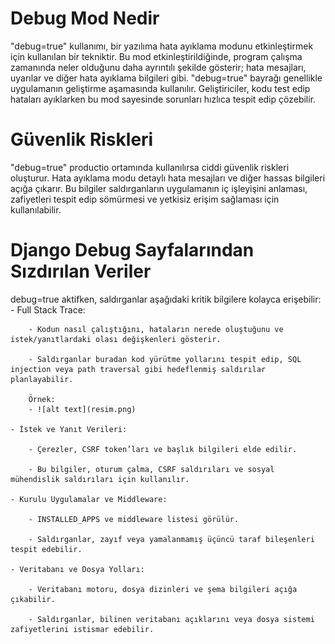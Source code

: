 # Debug Mod Nedir
"debug=true" kullanımı, bir yazılıma hata ayıklama modunu etkinleştirmek için kullanılan bir tekniktir. Bu mod etkinleştirildiğinde, program çalışma zamanında neler olduğunu daha ayrıntılı şekilde gösterir; hata mesajları, uyarılar ve diğer hata ayıklama bilgileri gibi. "debug=true" bayrağı genellikle uygulamanın geliştirme aşamasında kullanılır. Geliştiriciler, kodu test edip hataları ayıklarken bu mod sayesinde sorunları hızlıca tespit edip çözebilir.

# Güvenlik Riskleri
"debug=true" productio ortamında kullanılırsa ciddi güvenlik riskleri oluşturur. Hata ayıklama modu detaylı hata mesajları ve diğer hassas bilgileri açığa çıkarır. Bu bilgiler saldırganların uygulamanın iç işleyişini anlaması, zafiyetleri tespit edip sömürmesi ve yetkisiz erişim sağlaması için kullanılabilir. 

# Django Debug Sayfalarından Sızdırılan Veriler
debug=true aktifken, saldırganlar aşağıdaki kritik bilgilere kolayca erişebilir:
    - Full Stack Trace:

        - Kodun nasıl çalıştığını, hataların nerede oluştuğunu ve istek/yanıtlardaki olası değişkenleri gösterir.

        - Saldırganlar buradan kod yürütme yollarını tespit edip, SQL injection veya path traversal gibi hedeflenmiş saldırılar planlayabilir.

        Örnek:
        - ![alt text](resim.png)

    - İstek ve Yanıt Verileri:

        - Çerezler, CSRF token’ları ve başlık bilgileri elde edilir.

        - Bu bilgiler, oturum çalma, CSRF saldırıları ve sosyal mühendislik saldırıları için kullanılır.

    - Kurulu Uygulamalar ve Middleware:

        - INSTALLED_APPS ve middleware listesi görülür.

        - Saldırganlar, zayıf veya yamalanmamış üçüncü taraf bileşenleri tespit edebilir.

    - Veritabanı ve Dosya Yolları:

        - Veritabanı motoru, dosya dizinleri ve şema bilgileri açığa çıkabilir.

        - Saldırganlar, bilinen veritabanı açıklarını veya dosya sistemi zafiyetlerini istismar edebilir.